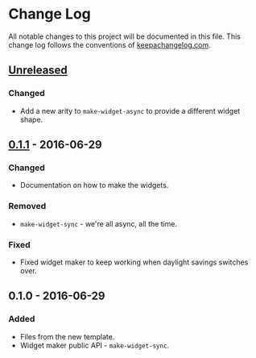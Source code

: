 # Change Log
All notable changes to this project will be documented in this file. This change log follows the conventions of [keepachangelog.com](http://keepachangelog.com/).

## [Unreleased]
### Changed
- Add a new arity to `make-widget-async` to provide a different widget shape.

## [0.1.1] - 2016-06-29
### Changed
- Documentation on how to make the widgets.

### Removed
- `make-widget-sync` - we're all async, all the time.

### Fixed
- Fixed widget maker to keep working when daylight savings switches over.

## 0.1.0 - 2016-06-29
### Added
- Files from the new template.
- Widget maker public API - `make-widget-sync`.

[Unreleased]: https://github.com/your-name/myproj/compare/0.1.1...HEAD
[0.1.1]: https://github.com/your-name/myproj/compare/0.1.0...0.1.1

